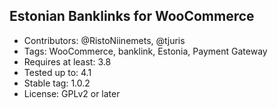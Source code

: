 ## Estonian Banklinks for WooCommerce ##

- Contributors: @RistoNiinemets, @tjuris
- Tags: WooCommerce, banklink, Estonia, Payment Gateway
- Requires at least: 3.8
- Tested up to: 4.1
- Stable tag: 1.0.2
- License: GPLv2 or later
